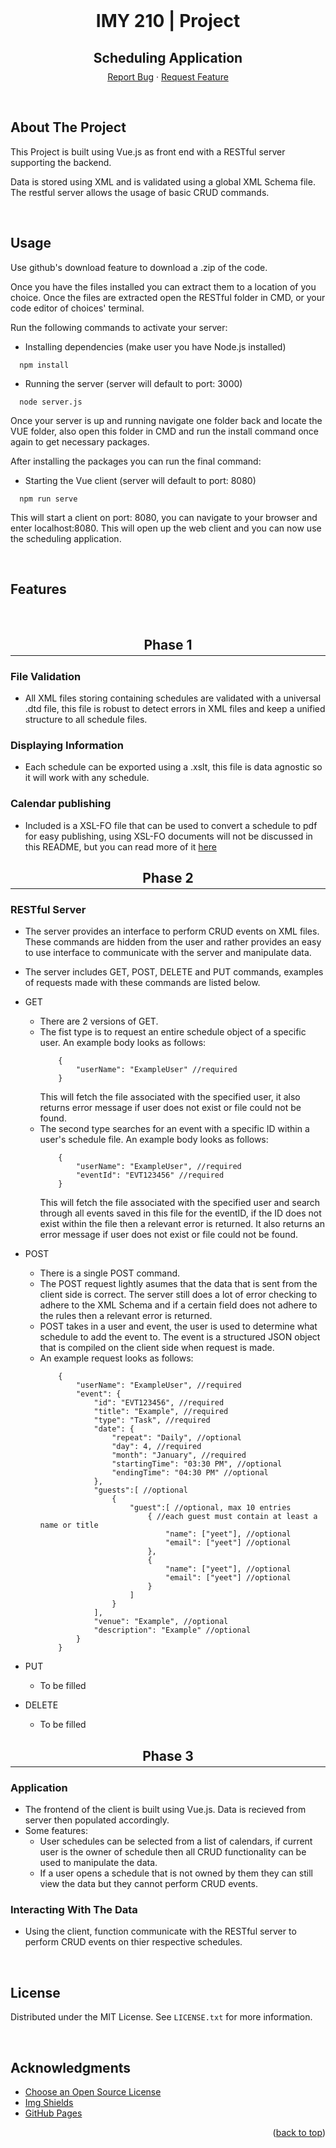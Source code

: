 <div id="top"></div>

<br />
<div align="center">
  <h1 align="center">IMY 210 | Project</h1>
  <p align="center">
    <h2>Scheduling Application</h2>
    <br />
    <div style="margin-top: -25px">
        <a href="https://github.com/francois-smith/IMY-210/issues">Report Bug</a>
        ·
        <a href="https://github.com/francois-smith/IMY-210/issues">Request Feature</a>
    </div>
  </p>
</div>

<br />

## About The Project

This Project is built using Vue.js as front end with a RESTful server supporting the backend. 

Data is stored using XML and is validated using a global XML Schema file. The restful server allows the usage of basic CRUD commands.

<br/>

## Usage

Use github's download feature to download a .zip of the code.

Once you have the files installed you can extract them to a location of you choice. Once the files are extracted open the RESTful folder in CMD, or your code editor of choices' terminal.

Run the following commands to activate your server:

- Installing dependencies (make user you have Node.js installed)
```
  npm install
```
- Running the server (server will default to port: 3000)
```
  node server.js
```

Once your server is up and running navigate one folder back and locate the VUE folder, also open this folder in CMD and run the install command once again to get necessary packages.

After installing the packages you can run the final command:
- Starting the Vue client (server will default to port: 8080)
```
  npm run serve
```

This will start a client on port: 8080, you can navigate to your browser and enter localhost:8080. This will open up the web client and you can now use the scheduling application.

<br/>

## Features
<br/>

<div align="center">
    <h2 style="margin-bottom: -10px">Phase 1</h2>
</div>
<hr/>

### File Validation
- All XML files storing containing schedules are validated with a universal .dtd file, this file is robust to detect errors in XML files and keep a unified structure to all schedule files.
 
### Displaying Information
- Each schedule can be exported using a .xslt, this file is data agnostic so it will work with any schedule.

### Calendar publishing
- Included is a XSL-FO file that can be used to convert a schedule to pdf for easy publishing, using XSL-FO documents will not be discussed in this README, but you can read more of it <a href="https://www.antenna.co.jp/XML/downfree/howto1023/howtodevelop-en1025.pdf">here</a>

<div align="center">
    <h2 style="margin-bottom: -10px">Phase 2</h2>
</div>
<hr/>

### RESTful Server
- The server provides an interface to perform CRUD events on XML files. These commands are hidden from the user and rather provides an easy to use interface to communicate with the server and manipulate data.
- The server includes GET, POST, DELETE and PUT commands, examples of requests made with these commands are listed below.
     
- GET
    - There are 2 versions of GET.
    - The fist type is to request an entire schedule object of a specific user. An example body looks as follows:
        ```
            {
                "userName": "ExampleUser" //required
            }
        ```
        This will fetch the file associated with the specified user, it also returns error message if user does not exist or file could not be found.   
    - The second type searches for an event with a specific ID within a user's schedule file. An example body looks as follows: 
        ```
            {
                "userName": "ExampleUser", //required
                "eventId": "EVT123456" //required
            }
        ```
        This will fetch the file associated with the specified user and search through all events saved in this file for the eventID, if the ID does not exist within the file then a relevant error is returned. It also returns an error message if user does not exist or file could not be found.  

- POST
    - There is a single POST command.
    - The POST request lightly asumes that the data that is sent from the client side is correct. The server still does a lot of error checking to adhere to the XML Schema and if a certain field does not adhere to the rules then a relevant error is returned.
    - POST takes in a user and event, the user is used to determine what schedule to add the event to. The event is a structured JSON object that is compiled on the client side when request is made.
    - An example request looks as follows:
        ```
            {
                "userName": "ExampleUser", //required
                "event": { 
                    "id": "EVT123456", //required
                    "title": "Example", //required
                    "type": "Task", //required
                    "date": {
                        "repeat": "Daily", //optional
                        "day": 4, //required
                        "month": "January", //required
                        "startingTime": "03:30 PM", //optional
                        "endingTime": "04:30 PM" //optional
                    },
                    "guests":[ //optional
                        {
                            "guest":[ //optional, max 10 entries
                                { //each guest must contain at least a name or title
                                    "name": ["yeet"], //optional
                                    "email": ["yeet"] //optional
                                },
                                {
                                    "name": ["yeet"], //optional
                                    "email": ["yeet"] //optional
                                }
                            ]
                        }
                    ],
                    "venue": "Example", //optional
                    "description": "Example" //optional
                } 
            }
        ```
- PUT
    - To be filled

- DELETE
    - To be filled

<div align="center">
    <h2 style="margin-bottom: -10px">Phase 3</h2>
</div>
<hr/>

### Application
- The frontend of the client is built using Vue.js. Data is recieved from server then populated accordingly.
- Some features:
    - User schedules can be selected from a list of calendars, if current user is the owner of schedule then all CRUD functionality can be used to manipulate the data.
    - If a user opens a schedule that is not owned by them they can still view the data but they cannot perform CRUD events.

### Interacting With The Data
- Using the client, function communicate with the RESTful server to perform CRUD events on thier respective schedules.

<br/>

<!-- LICENSE -->
## License

Distributed under the MIT License. See `LICENSE.txt` for more information.

<br/>

<!-- ACKNOWLEDGMENTS -->
## Acknowledgments

* [Choose an Open Source License](https://choosealicense.com)
* [Img Shields](https://shields.io)
* [GitHub Pages](https://pages.github.com)

<p align="right">(<a href="#top">back to top</a>)</p>


